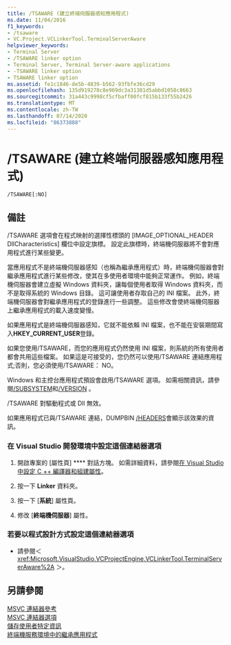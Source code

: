 ```yaml
---
title: /TSAWARE (建立終端伺服器感知應用程式)
ms.date: 11/04/2016
f1_keywords:
- /tsaware
- VC.Project.VCLinkerTool.TerminalServerAware
helpviewer_keywords:
- Terminal Server
- /TSAWARE linker option
- Terminal Server, Terminal Server-aware applications
- -TSAWARE linker option
- TSAWARE linker option
ms.assetid: fe1c1846-de5b-4839-b562-93fbfe36cd29
ms.openlocfilehash: 135d919278c8e969dc3a31381d5abbd1058c8663
ms.sourcegitcommit: 31a443c9998cf5cfbaff00fcf815b133f55b2426
ms.translationtype: MT
ms.contentlocale: zh-TW
ms.lasthandoff: 07/14/2020
ms.locfileid: "86373888"
---
```

# <a name="tsaware-create-terminal-server-aware-application"></a>/TSAWARE (建立終端伺服器感知應用程式)

```
/TSAWARE[:NO]
```

## <a name="remarks"></a>備註

/TSAWARE 選項會在程式映射的選擇性標頭的 [IMAGE_OPTIONAL_HEADER DllCharacteristics] 欄位中設定旗標。 設定此旗標時，終端機伺服器將不會對應用程式進行某些變更。

當應用程式不是終端機伺服器感知（也稱為繼承應用程式）時，終端機伺服器會對繼承應用程式進行某些修改，使其在多使用者環境中能夠正常運作。 例如，終端機伺服器會建立虛擬 Windows 資料夾，讓每個使用者取得 Windows 資料夾，而不是取得系統的 Windows 目錄。 這可讓使用者存取自己的 INI 檔案。 此外，終端機伺服器會對繼承應用程式的登錄進行一些調整。 這些修改會使終端機伺服器上繼承應用程式的載入速度變慢。

如果應用程式是終端機伺服器感知，它就不能依賴 INI 檔案，也不能在安裝期間寫入**HKEY_CURRENT_USER**登錄。

如果您使用/TSAWARE，而您的應用程式仍然使用 INI 檔案，則系統的所有使用者都會共用這些檔案。 如果這是可接受的，您仍然可以使用/TSAWARE 連結應用程式;否則，您必須使用/TSAWARE： NO。

Windows 和主控台應用程式預設會啟用/TSAWARE 選項。 如需相關資訊，請參閱[/SUBSYSTEM](subsystem-specify-subsystem.md)和[/VERSION](version-version-information.md) 。

/TSAWARE 對驅動程式或 Dll 無效。

如果應用程式已與/TSAWARE 連結，DUMPBIN [/HEADERS](headers.md)會顯示該效果的資訊。

### <a name="to-set-this-linker-option-in-the-visual-studio-development-environment"></a>在 Visual Studio 開發環境中設定這個連結器選項

1. 開啟專案的 [屬性頁] **** 對話方塊。 如需詳細資料，請參閱[在 Visual Studio 中設定 C ++ 編譯器和組建屬性](../working-with-project-properties.md)。

1. 按一下 **Linker** 資料夾。

1. 按一下 [**系統**] 屬性頁。

1. 修改 [**終端機伺服器**] 屬性。

### <a name="to-set-this-linker-option-programmatically"></a>若要以程式設計方式設定這個連結器選項

- 請參閱＜ <xref:Microsoft.VisualStudio.VCProjectEngine.VCLinkerTool.TerminalServerAware%2A> ＞。

## <a name="see-also"></a>另請參閱

[MSVC 連結器參考](linking.md)<br/>
[MSVC 連結器選項](linker-options.md)<br/>
[儲存使用者特定資訊](/windows/win32/TermServ/storing-user-specific-information)<br/>
[終端機服務環境中的繼承應用程式](https://docs.microsoft.com/previous-versions//aa382957(v=vs.85))
